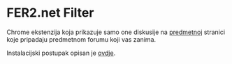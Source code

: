 # FER2.net Filter
Chrome ekstenzija koja prikazuje samo one diskusije na [predmetnoj](https://www.fer2.net/index.php?pages/Predmetni/) stranici
koje pripadaju predmetnom forumu koji vas zanima.

Instalacijski postupak opisan je [ovdje](https://developer.chrome.com/extensions/getstarted#unpacked).
